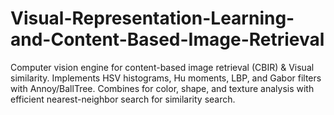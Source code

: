 # Visual-Representation-Learning-and-Content-Based-Image-Retrieval

Computer vision engine for content-based image retrieval (CBIR) & Visual similarity. Implements HSV histograms, Hu moments, LBP, and Gabor filters with Annoy/BallTree. Combines  for color, shape, and texture analysis with efficient nearest-neighbor search for similarity search.
